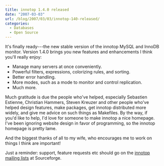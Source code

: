 ```yaml
---
title: innotop 1.4.0 released
date: "2007-03-03"
url: /blog/2007/03/03/innotop-140-released/
categories:
  - Databases
  - Open Source
---
```


It's finally ready---the new stable version of the innotop MySQL and InnoDB monitor. Version 1.4.0 brings you new features and enhancements I think you'll really enjoy:

*   Manage many servers at once conveniently.
*   Powerful filters, expressions, colorizing rules, and sorting.
*   Better error handling.
*   More modes, such as a mode to monitor and control replication.
*   Much more.

Much gratitude is due the people who've helped, especially Sebastien Estienne, Christian Hammers, Steven Kreuzer and other people who've helped design features, make packages, get innotop distributed more widely, and give me advice on such things as Makefiles. By the way, if you'd like to help, I'd love for someone to make innotop a nice homepage. I've been ignoring website design in favor of programming, so the innotop homepage is pretty lame.

And the biggest thanks of all to my wife, who encourages me to work on things I think are important!

Just a reminder: support, feature requests etc should go on the [innotop mailing lists](http://code.google.com/p/innotop) at Sourceforge.


